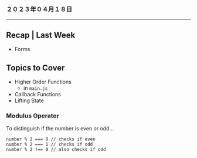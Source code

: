 ### ２０２３年０４月１８日
---
## **Recap | Last Week**
- Forms

## **Topics to Cover**
- Higher Order Functions
    - in `main.js`
- Callback Functions
- Lifting State

### Modulus Operator
To distinguish if the number is even or odd...

    number % 2 === 0 // checks if even
    number % 2 === 1 // checks if odd
    number % 2 !== 0 // also checks if odd
